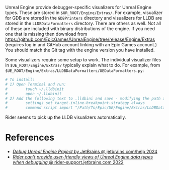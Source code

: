 Unreal Engine provide debugger-specific visualizers for Unreal Engine types.
These are stored in `$UR_ROOT/Engine/Extras/`.
For example, visualizer for GDB are stored in the `GDBPrinters` directory and visualizers for LLDB are stored in the `LLDBDataFormatters` directory.
There are others as well.
Not all of these are included with binary distributions of the engine.
If you need one that is missing then download from https://github.com/EpicGames/UnrealEngine/tree/release/Engine/Extras (requires log in and GitHub account linking with an Epic Games account.)
You should match the Git tag with the engine version you have installed.

Some visualizers require some setup to work.
The individual visualizer files in `$UE_ROOT/Engine/Extras/` typically explain what to do.
For example, from `$UE_ROOT/Engine/Extras/LLDBDataFormatters/UEDataFormatters.py`:
```python
# To install:
# 1) Open Terminal and run:
#        touch ~/.lldbinit
#        open ~/.lldbinit
# 2) Add the following text to .lldbini and save - modifying the path as appropriate:
#        settings set target.inline-breakpoint-strategy always
#        command script import "/Path/To/Epic/UE/Engine/Extras/LLDBDataFormatters/UEDataFormatters.py"
```

Rider seems to pick up the LLDB visualizers automatically.


# References

- [_Debug Unreal Engine Project_ by JetBrains @ jetbrains.com/help 2024](https://www.jetbrains.com/help/rider/Unreal_Engine__Debugger.html)
- [_Rider can't provide user-friendly views of Unreal Engine data types when debugging_ @ rider-support.jetbrains.com 2022](https://rider-support.jetbrains.com/hc/en-us/community/posts/4417460499474-Rider-can-t-provide-user-friendly-views-of-Unreal-Engine-data-types-when-debugging)
